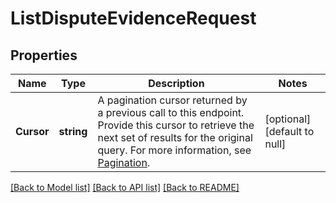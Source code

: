 # ListDisputeEvidenceRequest

## Properties

 Name       | Type       | Description                                                                                                                                                                                                                                                                | Notes                        
------------|------------|----------------------------------------------------------------------------------------------------------------------------------------------------------------------------------------------------------------------------------------------------------------------------|------------------------------
 **Cursor** | **string** | A pagination cursor returned by a previous call to this endpoint. Provide this cursor to retrieve the next set of results for the original query. For more information, see [Pagination](https://developer.squareup.com/docs/build-basics/common-api-patterns/pagination). | [optional] [default to null] 

[[Back to Model list]](../README.md#documentation-for-models) [[Back to API list]](../README.md#documentation-for-api-endpoints) [[Back to README]](../README.md)

